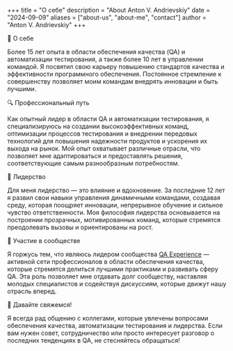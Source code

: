 +++
title = "О себе"
description = "About Anton V. Andrievskiy"
date = "2024-09-09"
aliases = ["about-us", "about-me", "contact"]
author = "Anton V. Andrievskiy"
+++

🚀 О себе

Более 15 лет опыта в области обеспечения качества (QA) и автоматизации тестирования, а также более 10 лет в управлении командой. Я посвятил свою карьеру повышению стандартов качества и эффективности программного обеспечения. Постоянное стремление к совершенству позволяет моим командам внедрять инновации и быть лучшими.

🔍 Профессиональный путь

Как опытный лидер в области QA и автоматизации тестирования, я специализируюсь на создании  высокоэффективных команд, оптимизации процессов тестирования и внедрении передовых технологий для повышения надежности продуктов и ускорения их выхода на рынок. Мой опыт охватывает различные отрасли, что позволяет мне адаптироваться и предоставлять решения, соответствующие самым разнообразным потребностям.

🌟 Лидерство

Для меня лидерство — это влияние и вдохновение. За последние 12 лет я развил свои навыки управления динамичными командами, создавая среду, которая поощряет инновации, непрерывное обучение и сильное чувство ответственности. Моя философия лидерства основывается на построении прозрачных, мотивированных команд, которые стремятся преодолевать вызовы и ориентированы на рост.

👥 Участие в сообществе

Я горжусь тем, что являюсь лидером сообщества [QA Experience](https://t.me/+ajl2toagjDVhZWQ6) — активной сети профессионалов в области обеспечения качества, которые стремятся делиться лучшими практиками и развивать сферу QA. Эта роль позволяет мне отдавать долг сообществу, наставляя молодых специалистов и содействуя дискуссиям, которые движут нашу отрасль вперед.

🔗 Давайте свяжемся!

Я всегда рад общению с коллегами, которые увлечены вопросами обеспечения качества, автоматизации тестирования и лидерства. Если вам нужен совет, сотрудничество или просто интересует разговор о последних тенденциях в QA, не стесняйтесь обращаться!